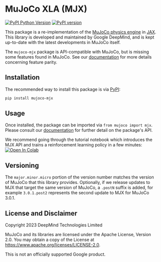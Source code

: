 # MuJoCo XLA (MJX)

[![PyPI Python Version][pypi-versions-badge]][pypi]
[![PyPI version][pypi-badge]][pypi]

[pypi-versions-badge]: https://img.shields.io/pypi/pyversions/mujoco-mjx
[pypi-badge]: https://badge.fury.io/py/mujoco-mjx.svg
[pypi]: https://pypi.org/project/mujoco-mjx/

This package is a re-implementation of the
[MuJoCo physics engine](https://github.com/google-deepmind/mujoco) in
[JAX](https://github.com/jax-ml/jax). This library is developed and maintained
by Google DeepMind, and is kept up-to-date with the latest developments in
MuJoCo itself.

The `mujoco-mjx` package is API-compatible with MuJoCo, but is missing some
features found in MuJoCo.  See our
[documentation](https://mujoco.readthedocs.io/en/stable/mjx.html) for more
details concerning feature parity.

## Installation

The recommended way to install this package is via [PyPI](https://pypi.org/project/mujoco-mjx/):

```sh
pip install mujoco-mjx
```

## Usage

Once installed, the package can be imported via `from mujoco import mjx`. Please
consult our [documentation](https://mujoco.readthedocs.io/en/stable/mjx.html)
for further detail on the package's API.

We recommend going through the tutorial notebook which introduces the MJX API
and trains a reinforcement learning policy in a few minutes: [![Open In
Colab](https://colab.research.google.com/assets/colab-badge.svg)](https://colab.research.google.com/github/google-deepmind/mujoco/blob/main/mjx/tutorial.ipynb)

## Versioning

The `major.minor.micro` portion of the version number matches the version of
MuJoCo that this library provides. Optionally, if we release updates to MJX that
target the same version of MuJoCo, a `.postN` suffix is added, for example
`3.0.1.post2` represents the second update to MJX for MuJoCo 3.0.1.

## License and Disclaimer

Copyright 2023 DeepMind Technologies Limited

MuJoCo and its libraries are licensed under the Apache License,
Version 2.0. You may obtain a copy of the License at
https://www.apache.org/licenses/LICENSE-2.0.

This is not an officially supported Google product.
